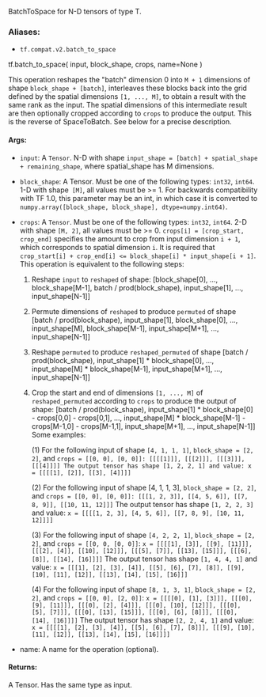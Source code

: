 
BatchToSpace for N-D tensors of type T.
### Aliases:
- `tf.compat.v2.batch_to_space`


 tf.batch_to_space(
    input,
    block_shape,
    crops,
    name=None
)


This operation reshapes the "batch" dimension 0 into `M + 1` dimensions of shape `block_shape + [batch]`, interleaves these blocks back into the grid defined by the spatial dimensions `[1, ..., M]`, to obtain a result with the same rank as the input. The spatial dimensions of this intermediate result are then optionally cropped according to `crops` to produce the output. This is the reverse of SpaceToBatch. See below for a precise description.
#### Args:
- `input`: A `Tensor`. N-D with shape `input_shape = [batch] + spatial_shape + remaining_shape`, where spatial_shape has M dimensions.
- `block_shape`: A Tensor. Must be one of the following types: `int32`, `int64`. 1-D with shape` [M]`, all values must be >= 1. For backwards compatibility with TF 1.0, this parameter may be an int, in which case it is converted to `numpy.array([block_shape, block_shape], dtype=numpy.int64)`.
- `crops`: A `Tensor`. Must be one of the following types: `int32`, `int64`. 2-D with shape `[M, 2]`, all values must be >= 0. `crops[i] = [crop_start, crop_end]` specifies the amount to crop from input dimension `i + 1`, which corresponds to spatial dimension `i`. It is required that `crop_start[i] + crop_end[i] <= block_shape[i] * input_shape[i + 1]`. This operation is equivalent to the following steps:

    1. Reshape `input` to `reshaped` of shape: [block_shape[0], ..., block_shape[M-1], batch / prod(block_shape), input_shape[1], ..., input_shape[N-1]] 

    2. Permute dimensions of `reshaped` to produce `permuted` of shape [batch / prod(block_shape), input_shape[1], block_shape[0], ..., input_shape[M], block_shape[M-1], input_shape[M+1], ..., input_shape[N-1]] 

    3. Reshape `permuted` to produce `reshaped_permuted` of shape [batch / prod(block_shape), input_shape[1] * block_shape[0], ..., input_shape[M] * block_shape[M-1], input_shape[M+1], ..., input_shape[N-1]] 

    4. Crop the start and end of dimensions `[1, ..., M]` of `reshaped_permuted` according to `crops` to produce the output of shape: [batch / prod(block_shape), input_shape[1] * block_shape[0] - crops[0,0] - crops[0,1], ..., input_shape[M] * block_shape[M-1] - crops[M-1,0] - crops[M-1,1], input_shape[M+1], ..., input_shape[N-1]] Some examples: 

        (1) For the following input of shape `[4, 1, 1, 1]`, `block_shape = [2, 2]`, and `crops = [[0, 0], [0, 0]]: [[[[1]]], [[[2]]], [[[3]]], [[[4]]]] The output tensor has shape [1, 2, 2, 1] and value: x = [[[[1], [2]], [[3], [4]]]] `

        (2) For the following input of shape [4, 1, 1, 3], `block_shape = [2, 2]`, and `crops = [[0, 0], [0, 0]]: [[[1, 2, 3]], [[4, 5, 6]], [[7, 8, 9]], [[10, 11, 12]]]` The output tensor has shape `[1, 2, 2, 3]` and value: `x = [[[[1, 2, 3], [4, 5, 6]], [[7, 8, 9], [10, 11, 12]]]] `

        (3) For the following input of shape `[4, 2, 2, 1]`, `block_shape = [2, 2]`, and `crops = [[0, 0, [0, 0]]`: `x = [[[[1], [3]], [[9], [11]]], [[[2], [4]], [[10], [12]]], [[[5], [7]], [[13], [15]]], [[[6], [8]], [[14], [16]]]]` The output tensor has shape `[1, 4, 4, 1]` and value: `x = [[[1], [2], [3], [4]], [[5], [6], [7], [8]], [[9], [10], [11], [12]], [[13], [14], [15], [16]]] `

        (4) For the following input of shape `[8, 1, 3, 1]`, b`lock_shape = [2, 2]`, and `crops = [[0, 0], [2, 0]]`: `x = [[[[0], [1], [3]]], [[[0], [9], [11]]], [[[0], [2], [4]]], [[[0], [10], [12]]], [[[0], [5], [7]]], [[[0], [13], [15]]], [[[0], [6], [8]]], [[[0], [14], [16]]]]` The output tensor has shape `[2, 2, 4, 1]` and value: `x = [[[[1], [2], [3], [4]], [[5], [6], [7], [8]]], [[[9], [10], [11], [12]], [[13], [14], [15], [16]]]]`

- name: A name for the operation (optional).
#### Returns:

A Tensor. Has the same type as input.